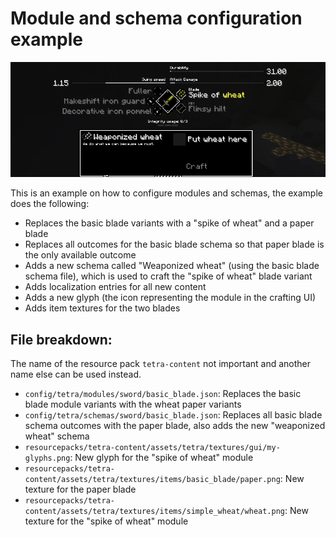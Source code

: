# Module and schema configuration example
![](../module-schema-demo.png)

This is an example on how to configure modules and schemas, the example does the following:
 * Replaces the basic blade variants with a "spike of wheat" and a paper blade
 * Replaces all outcomes for the basic blade schema so that paper blade is the only available outcome
 * Adds a new schema called "Weaponized wheat" (using the basic blade schema file), which is used to craft the "spike of wheat" blade variant
 * Adds localization entries for all new content
 * Adds a new glyph (the icon representing the module in the crafting UI)
 * Adds item textures for the two blades

## File breakdown:
The name of the resource pack `tetra-content` not important and another name else can be used instead.
* `config/tetra/modules/sword/basic_blade.json`: Replaces the basic blade module variants with the wheat paper variants
* `config/tetra/schemas/sword/basic_blade.json`: Replaces all basic blade schema outcomes with the paper blade, also adds the new "weaponized wheat" schema
* `resourcepacks/tetra-content/assets/tetra/textures/gui/my-glyphs.png`: New glyph for the "spike of wheat" module
* `resourcepacks/tetra-content/assets/tetra/textures/items/basic_blade/paper.png`: New texture for the paper blade
* `resourcepacks/tetra-content/assets/tetra/textures/items/simple_wheat/wheat.png`: New texture for the "spike of wheat" module